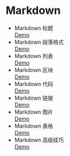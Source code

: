 # Markdown
* Markdown 标题  
[Demo](https://github.com/Molln/Markdown/blob/master/Demo/MarkdownTitle.md)
* Markdown 段落格式  
[Demo](https://github.com/Molln/Markdown/blob/master/Demo/MarkdownParagraph.md)
* Markdown 列表  
[Demo](https://github.com/Molln/Markdown/blob/master/Demo/MarkdownList.md)
* Markdown 区块  
[Demo](https://github.com/Molln/Markdown/blob/master/Demo/MarkdownBlock.md)
* Markdown 代码  
[Demo](https://github.com/Molln/Markdown/blob/master/Demo/MarkdownCode.md)
* Markdown 链接  
[Demo](https://github.com/Molln/Markdown/blob/master/Demo/MarkdownLink.md)
* Markdown 图片  
[Demo](https://github.com/Molln/Markdown/blob/master/Demo/MarkdownImage.md)
* Markdown 表格  
[Demo](https://github.com/Molln/Markdown/blob/master/Demo/MarkdownTable.md)
* Markdown 高级技巧  
[Demo](https://github.com/Molln/Markdown/blob/master/Demo/MarkdownOthers.md)
